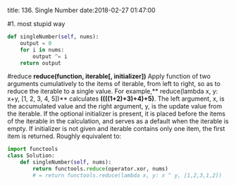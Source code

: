 title: 136. Single Number
date:2018-02-27 01:47:00

#1. most stupid way
```python
def singleNumber(self, nums):
    output = 0
    for i in nums:
        output ^= i
    return output
```

#reduce
**reduce(function, iterable[, initializer])**
Apply function of two arguments cumulatively to the items of iterable, from left to right, so as to reduce the iterable to a single value. For example,** reduce(lambda x, y: x+y, [1, 2, 3, 4, 5])** calculates **((((1+2)+3)+4)+5)**. The left argument, x, is the accumulated value and the right argument, y, is the update value from the iterable. If the optional initializer is present, it is placed before the items of the iterable in the calculation, and serves as a default when the iterable is empty. If initializer is not given and iterable contains only one item, the first item is returned. Roughly equivalent to:
```python
import functools
class Solution:
    def singleNumber(self, nums):
        return functools.reduce(operator.xor, nums)
        # = return functools.reduce(lambda x, y: x ^ y, [1,2,3,1,2])
```
